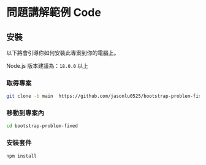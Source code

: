 #  問題講解範例 Code
## 安裝

以下將會引導你如何安裝此專案到你的電腦上。

Node.js 版本建議為：`18.0.0` 以上

### 取得專案

```bash
git clone -b main  https://github.com/jasonlu0525/bootstrap-problem-fixed.git  
```

### 移動到專案內

```bash
cd bootstrap-problem-fixed
```

### 安裝套件

```bash
npm install
```
